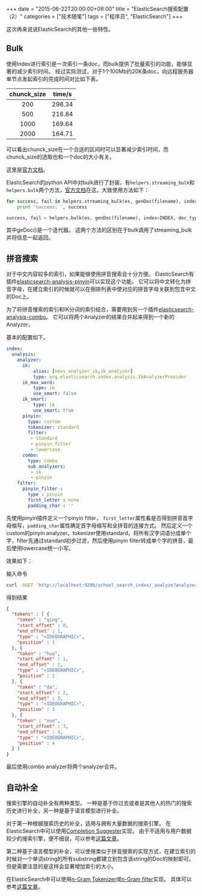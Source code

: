 +++
date = "2015-06-22T20:00:00+08:00"
title = "ElasticSearch搜索配置（2）"
categories = ["技术随笔"]
tags = ["程序员", "ElasticSearch"]
+++

这次再来说说ElasticSearch的其他一些特性。

## Bulk

使用Index进行索引是一次索引一条doc，而bulk提供了批量索引的功能，能够显著的减少索引时间。
经过实际测试，对于1个100Mb约20K条doc，向远程服务器单节点发起索引的完成时间对比如下表。

| chunck_size | time/s |
| :-----------: | :------: |
| 200 | 298.34 |
| 500 | 216.84 |
| 1000 | 169.64 |
| 2000 | 164.71 |

可以看出chunck_size在一个合适的区间时可以显著减少索引时间，而chunck_size的选取也和一个doc的大小有关。

这里是[官方文档](https://www.elastic.co/guide/en/elasticsearch/reference/current/docs-bulk.html)。

ElasticSearch的python API中对bulk进行了封装，有`helpers.streaming_bulk`和`helpers.bulk`两个方法，[官方文档](https://elasticsearch-py.readthedocs.org/en/master/helpers.html?highlight=bulk#elasticsearch.helpers.bulk)在这。大致使用方法如下：

```py
for success, fail in helpers.streaming_bulk(es, genDoc(filename), index=INDEX, doc_type=DOCTYPE, chunk_size=1000):
	print 'success: ', success
```

```py
success, fail = helpers.bulk(es, genDoc(filename), index=INDEX, doc_type=DOCTYPE, chunk_size=1000)
```

其中geDoc()是一个迭代器。
这两个方法的区别在于bulk调用了streaming_bulk并将信息一起返回。

## 拼音搜索

对于中文内容较多的索引，如果能够使用拼音搜索会十分方便。
ElasticSearch有插件[elasticsearch-analysis-pinyin](https://github.com/medcl/elasticsearch-analysis-pinyin)可以实现这个功能。
它可以将中文转化为拼音字母，在建立索引的时候就可以在倒排列表中使对应的拼音字母关联到包含中文的Doc上。

为了将拼音搜索的索引和IK分词的索引结合，需要用到另一个插件[elasticsearch-analysis-combo](https://github.com/yakaz/elasticsearch-analysis-combo/)。
它可以将两个Analyzer的结果合并起来得到一个新的Analyzer。

基本的配置如下。

```yml
index:
  analysis:
    analyzer:
      ik:
          alias: [news_analyzer_ik,ik_analyzer]
          type: org.elasticsearch.index.analysis.IkAnalyzerProvider
      ik_max_word:
          type: ik
          use_smart: false
      ik_smart:
          type: ik
          use_smart: true
      pinyin:
        type: custom
        tokenizer: standard
        filter:
         - standard 
         - pinyin_filter
         - lowercase         
      combo:
        type: combo
        sub_analyzers: 
         - ik
         - pinyin
    filter:
      pinyin_filter : 
        type : pinyin
        first_letter : none
        padding_char : ''
```

先使用pinyin插件定义一个pinyin filter， `first_letter`属性看是否得到拼音首字母缩写，`padding_char`属性确定首字母缩写和全拼音的连接方式。
然后定义一个custom的pinyin analyzer。tokenizer使用standard，将所有汉字词语分成单个字，filter先通过standard初步过滤，然后使用pinyin filter转成单个字的拼音，最后使用lowercase统一小写。

效果如下：

输入命令

```sh
curl -XGET 'http://localhost:9200/school_search_index/_analyze?analyzer=pinyin&pretty' -d '清华大学'
```

得到结果

```json
{
  "tokens" : [ {
    "token" : "qing",
    "start_offset" : 0,
    "end_offset" : 1,
    "type" : "<IDEOGRAPHIC>",
    "position" : 1
  }, {
    "token" : "hua",
    "start_offset" : 1,
    "end_offset" : 2,
    "type" : "<IDEOGRAPHIC>",
    "position" : 2
  }, {
    "token" : "da",
    "start_offset" : 2,
    "end_offset" : 3,
    "type" : "<IDEOGRAPHIC>",
    "position" : 3
  }, {
    "token" : "xue",
    "start_offset" : 3,
    "end_offset" : 4,
    "type" : "<IDEOGRAPHIC>",
    "position" : 4
  } ]
}
```

最后使用combo analyzer将两个analyzer合并。

## 自动补全

搜索引擎的自动补全有两种类型。
一种是基于你过去或者是其他人的热门的搜索历史进行补全，另一种是基于语言模型进行补全。

对于第一种根据搜索历史的补全，适用与拥有大量数据的搜索引擎。
在ElasticSearch中可以使用[Completion Suggester](https://www.elastic.co/guide/en/elasticsearch/reference/current/search-suggesters-completion.html)实现。
由于不适用与用户数据较少的搜索引擎，便不细说，可以参考[这篇文章](http://blog.qbox.io/quick-and-dirty-autocomplete-with-elasticsearch-completion-suggest)。

第二种基于语言模型的补全，可以使用类似于拼音搜索的实现方式，在建立索引的时候对一个单词string的所有substring都建立到包含该string的Doc的映射即可。
但是需要注意的是这样会显著增加索引的大小。

在ElasticSearch中可以使用[n-Gram Tokenizer](https://www.elastic.co/guide/en/elasticsearch/reference/current/analysis-ngram-tokenizer.html#analysis-ngram-tokenizer)或[n-Gram filter](https://www.elastic.co/guide/en/elasticsearch/reference/current/analysis-ngram-tokenfilter.html)实现。
具体可以参考[这篇文章](http://jontai.me/blog/2013/02/adding-autocomplete-to-an-elasticsearch-search-application/)。